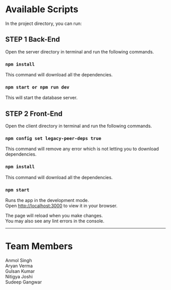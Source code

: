 # Available Scripts

In the project directory, you can run:

## **STEP 1 Back-End**

Open the server directory in terminal and run the following commands.

### `npm install`

This command will download all the dependencies.

### `npm start or npm run dev`

This will start the database server.

## **STEP 2 Front-End**

Open the client directory in terminal and run the following commands.

### `npm config set legacy-peer-deps true`

This command will remove any error which is not letting you to download dependencies.

### `npm install`

This command will download all the dependencies.

### `npm start`

Runs the app in the development mode.\
Open [http://localhost:3000](http://localhost:3000) to view it in your browser.

The page will reload when you make changes.\
You may also see any lint errors in the console.

---

# Team Members

Anmol Singh\
Aryan Verma\
Gulsan Kumar\
Nitigya Joshi\
Sudeep Gangwar
